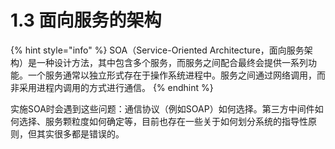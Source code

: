 # 1.3 面向服务的架构

{% hint style="info" %}
SOA（Service-Oriented Architecture，面向服务架构）是一种设计方法，其中包含多个服务，而服务之间配合最终会提供一系列功能。一个服务通常以独立形式存在于操作系统进程中。服务之间通过网络调用，而非采用进程内调用的方式进行通信。
{% endhint %}

实施SOA时会遇到这些问题：通信协议（例如SOAP）如何选择。第三方中间件如何选择、服务颗粒度如何确定等，目前也存在一些关于如何划分系统的指导性原则，但其实很多都是错误的。
